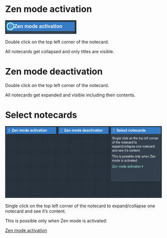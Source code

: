 # Zen mode activation

![Zen mode.png](../Loreshelf%20Docs/img/Zen%20mode.png)

Double click on the top left corner of the notecard.

All notecards get collapsed and only titles are visible.

# Zen mode deactivation

Double click on the top left corner of the notecard.

All notecards get expanded and visible including their contents.

# Select notecards

![Zen mode active.png](../Loreshelf%20Docs/img/Zen%20mode%20active.png)

Single click on the top left corner of the notecard to expand/collapse one notecard and see it’s content.

This is possible only when Zen mode is activated:

[Zen mode activation](@zen%20mode#Zen%20mode%20activation "Open from 'zen mode'")
